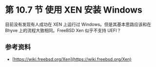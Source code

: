 # 第 10.7 节 使用 XEN 安装 Windows

目前没有发现有人成功在 XEN 上运行过 Windows。但是其基本思路应该和在 Bhyve 上的流程大致相同。FreeBSD Xen 似乎不支持 UEFI？

## 参考资料

- [https://wiki.freebsd.org/Xen](https://wiki.freebsd.org/Xen)
